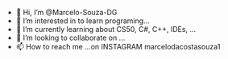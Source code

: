 - 👋 Hi, I’m @Marcelo-Souza-DG
- 👀 I’m interested in to learn programing...
- 🌱 I’m currently learning about CS50, C#, C++, IDEs, ...
- 💞️ I’m looking to collaborate on ...
- 📫 How to reach me ...on INSTAGRAM marcelodacostasouza1

<!---
Marcelo-Souza-DG/Marcelo-Souza-DG is a ✨ special ✨ repository because its `README.md` (this file) appears on your GitHub profile.
You can click the Preview link to take a look at your changes.
--->
